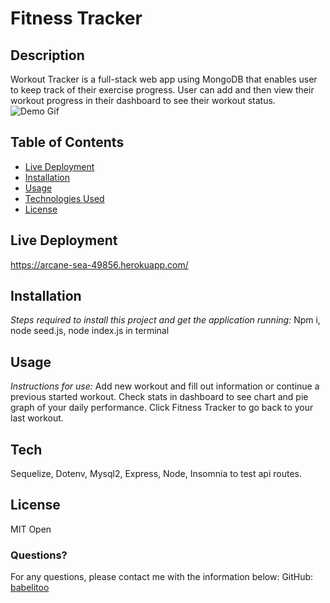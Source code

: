 # Fitness Tracker

## Description
Workout Tracker is a full-stack web app using MongoDB that enables user to keep track of their exercise progress. User can add and then view their workout progress in their dashboard to see their workout status.
![Demo Gif](./assets/fitness-gif.gif)

## Table of Contents
* [Live Deployment](#live)
* [Installation](#installation)
* [Usage](#usage)
* [Technologies Used](#tech)
* [License](#license)

## Live Deployment
https://arcane-sea-49856.herokuapp.com/

## Installation

*Steps required to install this project and get the application running:*
Npm i, node seed.js, node index.js in terminal

## Usage
*Instructions for use:*
Add new workout and fill out information or continue a previous started workout. Check stats in dashboard to see chart and pie graph of your daily performance. Click Fitness Tracker to go back to your last workout.
## Tech
Sequelize, Dotenv, Mysql2, Express, Node, Insomnia to test api routes.

## License
MIT
Open

### Questions?
For any questions, please contact me with the information below:
GitHub: [babelitoo](https://github.com/babelitoo)
